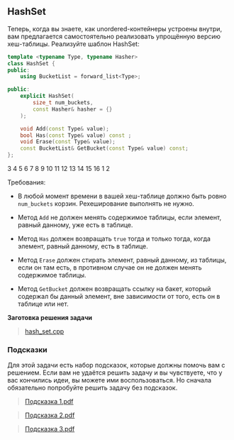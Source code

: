 ## HashSet

Теперь, когда вы знаете, как unordered-контейнеры устроены внутри,
вам предлагается самостоятельно реализовать упрощённую версию хеш-таблицы.
Реализуйте шаблон HashSet:

```cpp
template <typename Type, typename Hasher>
class HashSet {
public:
    using BucketList = forward_list<Type>;

public:
    explicit HashSet(
        size_t num_buckets,
        const Hasher& hasher = {}
    );

    void Add(const Type& value);
    bool Has(const Type& value) const ;
    void Erase(const Type& value);
    const BucketList& GetBucket(const Type& value) const;
};
```

3
4
5
6
7
8
9
10
11
12
13
14
15
16
1
2

Требования:

-   В любой момент времени в вашей хеш-таблице должно быть ровно ```num_buckets```
    корзин. Рехеширование выполнять не нужно.

-   Метод ```Add``` не должен менять содержимое таблицы, если элемент, равный данному,
    уже есть в таблице.

-   Метод ```Has``` должен возвращать ```true``` тогда и только тогда, когда элемент,
    равный данному, есть в таблице.

-   Метод ```Erase``` должен стирать элемент, равный данному, из таблицы, если он там
    есть, в противном случае он не должен менять содержимое таблицы.

-   Метод ```GetBucket``` должен возвращать ссылку на бакет, который содержал бы
    данный элемент, вне зависимости от того, есть он в таблице или нет.

**Заготовка решения задачи**

> [hash_set.cpp](https://d3c33hcgiwev3.cloudfront.net/GmjSH_4XEeiixgqCUDoEfA_1acf8270fe1711e889863f69802a45e1_hash_set.cpp?Expires=1643587200&Signature=iajFmX0ortvWFF7i0c-Xvbrum6lfLFsylC-g4hlGB52ISDUj1xkq2h-faKUB9haaAAdkSoEDPVZFk0GtjlFkYB5Dc6~T~3JNq6gSF2p20cwnSOhCXtZKRGltdidM4vpfnKcluupl3xL97EH5HmOGPwq3KSDb7XDYx-xfWCSd1IU_&Key-Pair-Id=APKAJLTNE6QMUY6HBC5A)

### Подсказки

Для этой задачи есть набор подсказок, которые должны помочь вам с решением.
Если вам не удаётся решить задачу и вы чувствуете, что у вас кончились идеи,
вы можете ими воспользоваться. Но сначала обязательно попробуйте решить задачу
без подсказок.

> [Подсказка 1.pdf](https://d3c33hcgiwev3.cloudfront.net/jUdmmfYwEeiAgQrXx6bp4g_8d8aff40f63011e88865336dfe4492c5__________-1.pdf?Expires=1643587200&Signature=FS~~GlMq~vqlGe2DFGnJB~4gGb6QJsWQmWoT8iWZ5dhxw7YPpKVuBMH3SBnWawciQsXuvDf94KHJnSL6HwIGhi~DykelgAYGWdJ5y52sNFQMinnzVT3hW-l2rB1thZEXyvjZzhOgCC2NMWMIaa~7zpcc5puO0xv136vJTKIq0hM_&Key-Pair-Id=APKAJLTNE6QMUY6HBC5A)


> [Подсказка 2.pdf](https://d3c33hcgiwev3.cloudfront.net/mi__svYwEeiTKQ5ajE7PqA_9a70d8b0f63011e8a5c7eba363433e77__________-2.pdf?Expires=1643587200&Signature=bZ5nimTFEsyZs0JqEBtuEcdYaNa53cvkuBcUCNDlfA4YVKIi9f41ilYKdlcYBRDS3ntVu0QZU5bn~O9goODXA6UnF7sX9oeZZm4DOUjqygjxf-mdLhx6W~wd21llMJ8Io7kQ3zXrR~vwcNFXRReiMavuLcGin63c~uAmWK156TI_&Key-Pair-Id=APKAJLTNE6QMUY6HBC5A)


> [Подсказка 3.pdf](https://d3c33hcgiwev3.cloudfront.net/AnrQ7PlgEei5Kg7DUflKxA_02e24500f96011e89a334bd1eaf43efc__________-3.pdf?Expires=1643587200&Signature=gK9vNo1ZsrxC92DV9Wyg18vfUeB4~aCSEK~D6VutSQwjCUWjvZ1XnSBdVGadIpTCsVouLyp-WlDlM9m8VZshPLANu394GA3ywatAmDLn008Fmhv0tKsOABFr6qfpA5GUcDkTlrLKAM31~TFdcIf-EtHvYmIwc62K406QxRZeyuM_&Key-Pair-Id=APKAJLTNE6QMUY6HBC5A)
